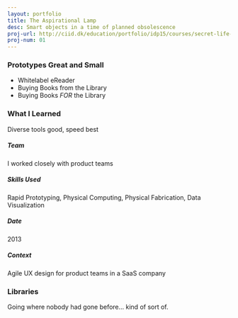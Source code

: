 ```yaml
---
layout: portfolio
title: The Aspirational Lamp
desc: Smart objects in a time of planned obsolescence
proj-url: http://ciid.dk/education/portfolio/idp15/courses/secret-life-of-objects/projects/the-aspirational-lamp/
proj-num: 01
---
```


### Prototypes Great and Small

* Whitelabel eReader
* Buying Books from the Library
* Buying Books _FOR_ the Library

### What I Learned
Diverse tools good, speed best

##### Team
I worked closely with product teams

##### Skills Used
Rapid Prototyping, Physical Computing, Physical Fabrication, Data Visualization

##### Date
2013

##### Context
Agile UX design for product teams in a SaaS company

### Libraries

Going where nobody had gone before… kind of sort of.